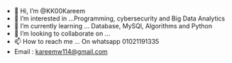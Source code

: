 - 👋 Hi, I’m @KK00Kareem
- 👀 I’m interested in ...Programming, cybersecurity and Big Data Analytics
- 🌱 I’m currently learning ... Database, MySQl, Algorithms and Python
- 💞️ I’m looking to collaborate on ...
- 📫 How to reach me ... On whatsapp 01021191335
- Email : kareemw114@gmail.com

<!---
KK00Kareem/KK00Kareem is a ✨ special ✨ repository because its `README.md` (this file) appears on your GitHub profile.
You can click the Preview link to take a look at your changes.
--->
